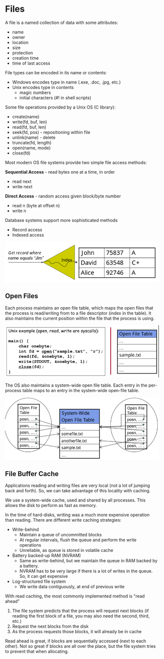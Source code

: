 # Files
A file is a named collection of data with some attributes:
* name
* owner
* location
* size
* protection
* creation time
* time of last access

File types can be encoded in its name or contents:
* Windows encodes type in name (.exe, .doc, .jpg, etc.)
* Unix encodes type in contents
	* magic numbers
	* initial characters (#! in shell scripts)

Some file operations provided by a Unix OS (C library):
* create(name)
* write(fd, buf, len)
* read(fd, buf, len)
* seek(fd, pos) - repositioning within file
* unlink(name) - delete
* truncate(fd, length)
* open(name, mode)
* close(fd)

Most modern OS file systems provide two simple file access methods:

**Sequential Access** - read bytes one at a time, in order
* read next
* write next

**Direct Access** - random access given block/byte number
* read n (byte at offset n)
* write n

Database systems support more sophisticated methods
* Record access
* Indexed access

![database-access](./pictures/database-access.png)

## Open Files
Each process maintains an open file table, which maps the open files that the
process is read/writing from to a file descriptor (index in the table). It also
maintains the current position within the file that the process is using.

![process-file-table](./pictures/process-file-table.png)

The OS also maintains a system-wide open file table. Each entry in the
per-process table maps to an entry in the system-wide open-file table.

![system-file-table](./pictures/system-file-table.png)

## File Buffer Cache
Applications reading and writing files are very local (not a lot of jumping
back and forth). So, we can take advantage of this locality with caching.

We use a system-wide cache, used and shared by all processes. This allows the
disk to perform as fast as memory. 

In the time of hard-disks, writing was a much more expensive operation than
reading. There are different write caching strategies:
* Write-behind
	* Maintain a queue of uncommitted blocks
	* At regular intervals, flush the queue and perform the write operations
	* Unreliable, as queue is stored in volatile cache
* Battery backed-up RAM (NVRAM)
	* Same as write-behind, but we maintain the queue in RAM backed by a
	  battery. 
	* NVRAM has to be very large if there is a lot of writes in the queue. So,
	  it can get expensive
* Log-structured file system
	* We write data contiguously, at end of previous write

With read caching, the most commonly implemented method is "read ahead"
1. The file system predicts that the process will request next blocks (if
   reading the first block of a file, you may also need the second, third,
   etc.)
2. Request the next blocks from the disk
3. As the process requests those blocks, it will already be in cache

Read ahead is great, if blocks are sequentially accessed (next to each other).
Not so great if blocks are all over the place, but the file system tries to
prevent that when allocating.
